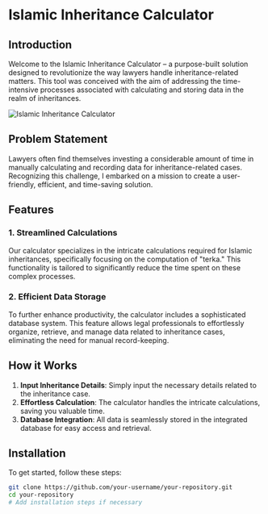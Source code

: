 # Islamic Inheritance Calculator

## Introduction

Welcome to the Islamic Inheritance Calculator – a purpose-built solution designed to revolutionize the way lawyers handle inheritance-related matters. This tool was conceived with the aim of addressing the time-intensive processes associated with calculating and storing data in the realm of inheritances.

![Islamic Inheritance Calculator](https://your-username.github.io/your-repository/Islamic%20Inheritance%20Calculator.png)

## Problem Statement

Lawyers often find themselves investing a considerable amount of time in manually calculating and recording data for inheritance-related cases. Recognizing this challenge, I embarked on a mission to create a user-friendly, efficient, and time-saving solution.

## Features

### 1. Streamlined Calculations

Our calculator specializes in the intricate calculations required for Islamic inheritances, specifically focusing on the computation of "terka." This functionality is tailored to significantly reduce the time spent on these complex processes.

### 2. Efficient Data Storage

To further enhance productivity, the calculator includes a sophisticated database system. This feature allows legal professionals to effortlessly organize, retrieve, and manage data related to inheritance cases, eliminating the need for manual record-keeping.

## How it Works

1. **Input Inheritance Details**: Simply input the necessary details related to the inheritance case.
2. **Effortless Calculation**: The calculator handles the intricate calculations, saving you valuable time.
3. **Database Integration**: All data is seamlessly stored in the integrated database for easy access and retrieval.

## Installation

To get started, follow these steps:

```bash
git clone https://github.com/your-username/your-repository.git
cd your-repository
# Add installation steps if necessary
